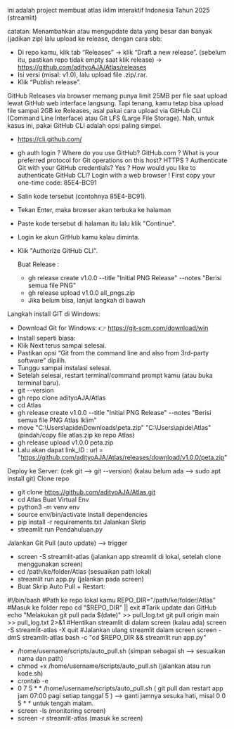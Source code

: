 ini adalah project membuat atlas iklim interaktif Indonesia Tahun 2025 (streamlit)

catatan:
Menambahkan atau mengupdate data yang besar dan banyak (jadikan zip) lalu upload ke release, dengan cara sbb:
- Di repo kamu, klik tab “Releases” → klik “Draft a new release”. (sebelum itu, pastikan repo tidak empty saat klik release) ->  https://github.com/adityoAJA/Atlas/releases
- Isi versi (misal: v1.0), lalu upload file .zip/.rar.
- Klik “Publish release”.

GitHub Releases via browser memang punya limit 25MB per file saat upload lewat GitHub web interface langsung.
Tapi tenang, kamu tetap bisa upload file sampai 2GB ke Releases, asal pakai cara upload via GitHub CLI (Command Line Interface) atau Git LFS (Large File Storage). Nah, untuk kasus ini, pakai GitHub CLI adalah opsi paling simpel.
- https://cli.github.com/
- gh auth login
? Where do you use GitHub? GitHub.com
? What is your preferred protocol for Git operations on this host? HTTPS
? Authenticate Git with your GitHub credentials? Yes
? How would you like to authenticate GitHub CLI? Login with a web browser
! First copy your one-time code: 85E4-BC91
- Salin kode tersebut (contohnya 85E4-BC91).
- Tekan Enter, maka browser akan terbuka ke halaman
- Paste kode tersebut di halaman itu lalu klik "Continue".
- Login ke akun GitHub kamu kalau diminta.
- Klik "Authorize GitHub CLI".

  Buat Release :
  - gh release create v1.0.0 --title "Initial PNG Release" --notes "Berisi semua file PNG"
  - gh release upload v1.0.0 all_pngs.zip
  - Jika belum bisa, lanjut langkah di bawah

Langkah install GIT di Windows:
- Download Git for Windows:
👉 https://git-scm.com/download/win
- Install seperti biasa:
- Klik Next terus sampai selesai.
- Pastikan opsi “Git from the command line and also from 3rd-party software” dipilih.
- Tunggu sampai instalasi selesai.
- Setelah selesai, restart terminal/command prompt kamu (atau buka terminal baru).
- git --version
- gh repo clone adityoAJA/Atlas
- cd Atlas
- gh release create v1.0.0 --title "Initial PNG Release" --notes "Berisi semua file PNG Atlas Iklim"
- move "C:\Users\apide\Downloads\peta.zip" "C:\Users\apide\Atlas\" (pindah/copy file atlas.zip ke repo Atlas)
- gh release upload v1.0.0 peta.zip
- Lalu akan dapat link_ID : url = "https://github.com/adityoAJA/Atlas/releases/download/v1.0.0/peta.zip"

Deploy ke Server: (cek git --> git --version) (kalau belum ada --> sudo apt install git)
Clone repo
- git clone https://github.com/adityoAJA/Atlas.git
- cd Atlas
Buat Virtual Env
- python3 -m venv env
- source env/bin/activate
Install dependencies
- pip install -r requirements.txt
Jalankan Skrip
- streamlit run Pendahuluan.py

Jalankan Git Pull (auto update) --> trigger
- screen -S streamlit-atlas (jalankan app streamlit di lokal, setelah clone menggunakan screen)
- cd /path/ke/folder/Atlas (sesuaikan path lokal)
- streamlit run app.py (jalankan pada screen)
- Buat Skrip Auto Pull + Restart:
  
#!/bin/bash
#Path ke repo lokal kamu
REPO_DIR="/path/ke/folder/Atlas"
#Masuk ke folder repo
cd "$REPO_DIR" || exit
#Tarik update dari GitHub
echo "Melakukan git pull pada $(date)" >> pull_log.txt
git pull origin main >> pull_log.txt 2>&1
#Hentikan streamlit di dalam screen (kalau ada)
screen -S streamlit-atlas -X quit
#Jalankan ulang streamlit dalam screen
screen -dmS streamlit-atlas bash -c "cd $REPO_DIR && streamlit run app.py"

- /home/username/scripts/auto_pull.sh (simpan sebagai sh --> sesuaikan nama dan path)
- chmod +x /home/username/scripts/auto_pull.sh (jalankan atau run kode.sh)
- crontab -e
- 0 7 5 * * /home/username/scripts/auto_pull.sh ( git pull dan restart app jam 07:00 pagi setiap tanggal 5 ) --> ganti jamnya sesuka hati, misal 0 0 5 * * untuk tengah malam.
- screen -ls (monitoring screen)
- screen -r streamlit-atlas (masuk ke screen)





